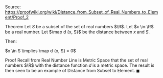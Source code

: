 # 

Source: https://proofwiki.org/wiki/Distance_from_Subset_of_Real_Numbers_to_Element/Proof_2

Theorem
Let $S$ be a subset of the set of real numbers $\R$.
Let $x \in \R$ be a real number.
Let $\map d {x, S}$ be the distance between $x$ and $S$.

Then:

$x \in S \implies \map d {x, S} = 0$


Proof
Recall from Real Number Line is Metric Space that the set of real numbers $\R$ with the distance function $d$ is a metric space.
The result is then seen to be an example of Distance from Subset to Element.
$\blacksquare$





